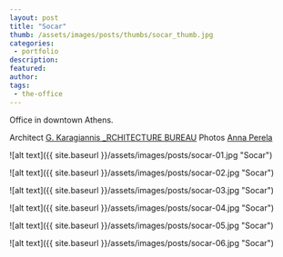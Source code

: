 ```yaml
---
layout: post
title: "Socar"
thumb: /assets/images/posts/thumbs/socar_thumb.jpg
categories:
 - portfolio
description:
featured:
author: 
tags:
 - the-office
---
```


Office in downtown Athens.

<p class="credits">
    <span class="title">Architect</span>
        <span class="contributor"><a href="https://www.architecturebureau.gr">G. Karagiannis _RCHITECTURE BUREAU</a></span>
    <span class="title">Photos</span>
        <span class="contributor"><a href="https://www.facebook.com/esceden">Anna Perela</a></span>
</p>

![alt text]({{ site.baseurl }}/assets/images/posts/socar-01.jpg "Socar")

![alt text]({{ site.baseurl }}/assets/images/posts/socar-02.jpg "Socar")

![alt text]({{ site.baseurl }}/assets/images/posts/socar-03.jpg "Socar")

![alt text]({{ site.baseurl }}/assets/images/posts/socar-04.jpg "Socar")

![alt text]({{ site.baseurl }}/assets/images/posts/socar-05.jpg "Socar")

![alt text]({{ site.baseurl }}/assets/images/posts/socar-06.jpg "Socar")